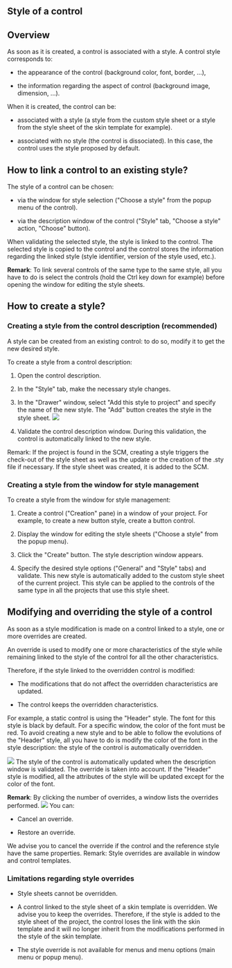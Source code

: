 


## Style of a control 
			



<a name="NOTE1"></a>
<a name="NOTE1_1"></a>


## Overview
<a name="overview_ELTTEXTE000152"></a>
As soon as it is created, a control is associated with a style. A control style corresponds to:

- the appearance of the control (background color, font, border, ...), 

- the information regarding the aspect of control (background image, dimension, ...).




When it is created, the control can be:

- associated with a style (a style from the custom style sheet or a style from the style sheet of the skin template for example).

- associated with no style (the control is dissociated). In this case, the control uses the style proposed by default.




<a name="NOTE2"></a>
<a name="NOTE2_1"></a>


## How to link a control to an existing style?
<a name="how_link_control_existing_style_ELTTEXTE000176"></a>
The style of a control can be chosen:

- via the window for style selection ("Choose a style" from the popup menu of the control).

- via the description window of the control ("Style" tab, "Choose a style" action, "Choose" button).




When validating the selected style, the style is linked to the control. The selected style is copied to the control and the control stores the information regarding the linked style (style identifier, version of the style used, etc.).

**Remark**: To link several controls of the same type to the same style, all you have to do is select the controls (hold the Ctrl key down for example) before opening the window for editing the style sheets.

<a name="NOTE3"></a>
<a name="NOTE3_1"></a>


## How to create a style?
<a name="how_create_style_ELTTEXTE000200"></a>


### Creating a style from the control description (recommended)
<a name="creating_style_from_the_control_description_recommended_ELTPARAGRAPHE000040"></a>

A style can be created from an existing control: to do so, modify it to get the new desired style.

To create a style from a control description:

1. Open the control description.

2. In the "Style" tab, make the necessary style changes.

3. In the "Drawer" window, select "Add this style to project" and specify the name of the new style. The "Add" button creates the style in the style sheet.
![](https://doc.pcsoft.fr/en-US/images/image.awp?langid=3&name=Stylle_surcharge%201.gif&type=thumb)


4. Validate the control description window. During this validation, the control is automatically linked to the new style.




Remark: If the project is found in the SCM, creating a style triggers the check-out of the style sheet as well as the update or the creation of the .sty file if necessary. If the style sheet was created, it is added to the SCM.
<a name="NOTE3_2"></a>


### Creating a style from the window for style management
<a name="creating_style_from_the_window_for_style_management_ELTPARAGRAPHE000057"></a>

To create a style from the window for style management: 

1. Create a control ("Creation" pane) in a window of your project. For example, to create a new button style, create a button control.

2. Display the window for editing the style sheets ("Choose a style" from the popup menu).

3. Click the "Create" button. The style description window appears.

4. Specify the desired style options ("General" and "Style" tabs) and validate. This new style is automatically added to the custom style sheet of the current project. This style can be applied to the controls of the same type in all the projects that use this style sheet.




<a name="NOTE4"></a>
<a name="NOTE4_1"></a>


## Modifying and overriding the style of a control
<a name="modifying_and_overriding_the_style_control_ELTTEXTE000230"></a>
As soon as a style modification is made on a control linked to a style, one or more overrides are created. 

An override is used to modify one or more characteristics of the style while remaining linked to the style of the control for all the other characteristics.

Therefore, if the style linked to the overridden control is modified:

- The modifications that do not affect the overridden characteristics are updated.

- The control keeps the overridden characteristics.




For example, a static control is using the "Header" style. The font for this style is black by default. For a specific window, the color of the font must be red. To avoid creating a new style and to be able to follow the evolutions of the "Header" style, all you have to do is modify the color of the font in the style description: the style of the control is automatically overridden.

![](https://doc.pcsoft.fr/en-US/images/image.awp?langid=3&name=Stylle_surcharge.gif&type=thumb)
The style of the control is automatically updated when the description window is validated. The override is taken into account. If the "Header" style is modified, all the attributes of the style will be updated except for the color of the font.

**Remark**: By clicking the number of overrides, a window lists the overrides performed. 
![](https://doc.pcsoft.fr/en-US/images/image.awp?langid=3&name=Style_d_un_champ%20-%20HC%20N%B0002.gif)
You can:

- Cancel an override.

- Restore an override.




We advise you to cancel the override if the control and the reference style have the same properties.
Remark: Style overrides are available in window and control templates.
<a name="NOTE4_2"></a>


### Limitations regarding style overrides
<a name="limitations_regarding_style_overrides_ELTPARAGRAPHE000101"></a>

- Style sheets cannot be overridden.

- A control linked to the style sheet of a skin template is overridden. We advise you to keep the overrides. Therefore, if the style is added to the style sheet of the project, the control loses the link with the skin template and it will no longer inherit from the modifications performed in the style of the skin template.

- The style override is not available for menus and menu options (main menu or popup menu).





